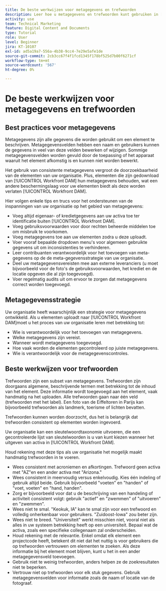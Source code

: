```yaml
---
title: De beste werkwijzen voor metagegevens en trefwoorden
description: Leer hoe u metagegevens en trefwoorden kunt gebruiken in [!UICONTROL Workfront DAM] om een middel te beschrijven om de doorzoekbaarheid van de activa van uw organisatie te verhogen.
activity: use
team: Technical Marketing
feature: Digital Content and Documents
type: Tutorial
role: User
level: Beginner
jira: KT-10107
exl-id: ad5a19a7-556a-4b38-9cc4-7e29e5afe1de
source-git-commit: 2cb3cc67f4f1fcd1345f178bf525d7b00f6271cf
workflow-type: tm+mt
source-wordcount: '567'
ht-degree: 0%

---
```


# De beste werkwijzen voor metagegevens en trefwoorden

## Best practices voor metagegevens

Metagegevens zijn alle gegevens die worden gebruikt om een element te beschrijven. Metagegevensvelden hebben een naam en gebruikers kunnen de gegevens in veel van deze velden bewerken of wijzigen. Sommige metagegevensvelden worden gevuld door de toepassing of het apparaat waaruit het element afkomstig is en kunnen niet worden bewerkt.

Het gebruik van consistente metagegevens vergroot de doorzoekbaarheid van de elementen van uw organisatie. Plus, elementen die zijn gedownload van [!UICONTROL Workfront DAM] hun metagegevens behouden, wat een andere beschermingslaag voor uw elementen biedt als deze worden verlaten [!UICONTROL Workfront DAM].

Hier volgen enkele tips en trucs voor het ondersteunen van de inspanningen van uw organisatie op het gebied van metagegevens:

* Voeg altijd eigenaar- of kredietgegevens aan uw activa toe ter identificatie buiten [!UICONTROL Workfront DAM].
* Voeg gebruiksvoorwaarden voor door rechten beheerde middelen toe om misbruik te voorkomen.
* Voeg metagegevens toe aan uw elementen zodra u deze uploadt.
* Voer vooraf bepaalde dropdown menu&#39;s voor algemeen gebruikte gegevens uit om inconsistenties te verhinderen.
* Leer contribuanten verantwoordelijk voor het toevoegen van meta-gegevens op de de meta-gegevensstrategie van uw organisatie.
* Deel uw metagegevensvereisten mee aan externe leveranciers (u moet bijvoorbeeld voor de foto&#39;s de gebruiksvoorwaarden, het krediet en de locatie opgeven die al zijn toegevoegd).
* Voer regelmatig audits uit om ervoor te zorgen dat metagegevens correct worden toegevoegd.

## Metagegevensstrategie

Uw organisatie heeft waarschijnlijk een strategie voor metagegevens ontwikkeld. Als u elementen uploadt naar [!UICONTROL Workfront DAM]moet u het proces van uw organisatie leren met betrekking tot:

* Wie is verantwoordelijk voor het toevoegen van metagegevens.
* Welke metagegevens zijn vereist.
* Wanneer wordt metagegevens toegevoegd.
* Hoe vaak worden de elementen gecontroleerd op juiste metagegevens.
* Wie is verantwoordelijk voor de metagegevenscontroles.

## Beste werkwijzen voor trefwoorden

Trefwoorden zijn een subset van metagegevens. Trefwoorden zijn doorgaans algemene, beschrijvende termen met betrekking tot de inhoud van het element. Deze informatie wordt toegevoegd aan het element, vaak handmatig na het uploaden. Alle trefwoorden gaan naar één veld (trefwoorden met het label). Een foto van de Eiffeltoren in Parijs kan bijvoorbeeld trefwoorden als landmerk, toerisme of lichten bevatten.

Trefwoorden kunnen worden doorzocht, dus het is belangrijk dat trefwoorden consistent op elementen worden ingevoerd.

Uw organisatie kan een sleutelwoordtaxonomie uitvoeren, die een gecontroleerde lijst van sleutelwoorden is u van kunt kiezen wanneer het uitgeven van activa in [!UICONTROL Workfront DAM].

Houd rekening met deze tips als uw organisatie het mogelijk maakt handmatig trefwoorden in te voeren.

* Wees consistent met acroniemen en afkortingen. Trefwoord geen activa met &quot;AZ&quot;en een ander activa met &quot;Arizona.&quot;
* Wees consistent in meervoudig versus enkelvoudig. Kies één indeling of gebruik altijd beide. Gebruik bijvoorbeeld &quot;voeten&quot; en &quot;handen&quot; of &quot;voet, voeten&quot; en &quot;hand, handen&quot;.
* Zorg er bijvoorbeeld voor dat u de beschrijving van een handeling of activiteit consistent volgt: gebruik &quot;actief&quot; en &quot;zwemmen&quot; of &quot;uitvoeren&quot; en &quot;zwemmen&quot;.
* Wees niet te smal. &quot;Keokuk, IA&quot; kan te smal zijn voor een trefwoord en volledig onherkenbaar voor gebruikers. &quot;Zuidoost-Iowa&quot; zou beter zijn.
* Wees niet te breed. &quot;Universiteit&quot; werkt misschien niet, vooral niet als alles in uw systeem betrekking heeft op een universiteit. Bepaal wat de activa, zoals een specifieke collegenaam zal onderscheiden.
* Houd rekening met de relevantie. Enkel omdat elk element een projectcode heeft, betekent dit niet dat het nuttig is voor gebruikers die op trefwoorden vertrouwen om elementen te zoeken. Als deze informatie bij het element moet blijven, kunt u het in een ander metagegevensveld toevoegen.
* Gebruik niet te weinig trefwoorden, anders helpen ze de zoekresultaten niet te beperken.
* Vertrouw niet op trefwoorden voor elk stuk gegevens. Gebruik metagegevensvelden voor informatie zoals de naam of locatie van de fotograaf.
